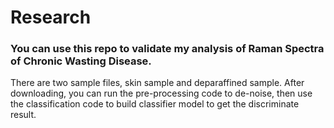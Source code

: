 # Research

### You can use this repo to validate my analysis of Raman Spectra of Chronic Wasting Disease. 

There are two sample files, skin sample and deparaffined sample. After downloading, you can run the pre-processing code to de-noise, then use the classification code to build classifier model to get the discriminate result.
